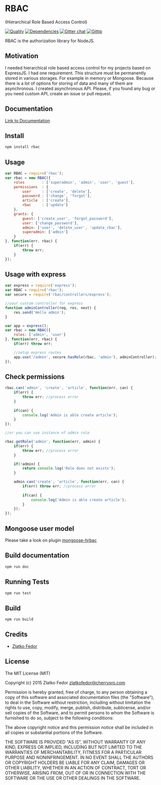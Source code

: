 # RBAC 
(Hierarchical Role Based Access Control)

[![Quality](https://codeclimate.com/github/seeden/rbac.png)](https://codeclimate.com/github/seeden/rbac/badges)
[![Dependencies](https://david-dm.org/seeden/rbac.png)](https://david-dm.org/seeden/rbac)
[![Gitter chat](https://badges.gitter.im/seeden/rbac.png)](https://gitter.im/seeden/rbac)
[![Gittip](https://img.shields.io/gittip/seeden.svg?style=flat)](https://gratipay.com/seeden/)

RBAC is the authorization library for NodeJS. 


## Motivation

I needed hierarchical role based access control for my projects based on ExpressJS. 
I had one requirement. This structure must be permanently stored in various storages. 
For example in memory or Mongoose. 
Because there is a lot of options for storing of data and many of them are asynchronous. 
I created asynchronous API. 
Please, if you found any bug or you need custom API, create an issue or pull request.

## Documentation

[Link to Documentation](http://htmlpreview.github.io/?https://github.com/seeden/rbac/blob/master/documentation/index.html)


## Install

```sh
npm install rbac
```

## Usage

```js
var RBAC = require('rbac');
var rbac = new RBAC({
    roles        : ['superadmin', 'admin', 'user', 'guest'],
    permissions  : {
        user     : ['create', 'delete'],
        password : ['change', 'forgot'],
        article  : ['create'],
        rbac     : ['update']
    },
    grants: {
        guest: ['create_user', 'forgot_password'],
        user: ['change_password'],
        admin: ['user', 'delete_user', 'update_rbac'],
        superadmin: ['admin']
    }
}, function(err, rbac) {
    if(err) {
        throw err;
    }
}); 
``` 

## Usage with express

```js
var express = require('express');
var RBAC = require('rbac');
var secure = require('rbac/controllers/express');

//your custom controller for express
function adminController(req, res, next) {
    res.send('Hello admin');
}

var app = express();
var rbac = new RBAC({
    roles: ['admin', 'user']  
}, function(err, rbac) {
    if(err) throw err;

    //setup express routes
    app.use('/admin', secure.hasRole(rbac, 'admin'), adminController);
});
```    

## Check permissions

```js
rbac.can('admin', 'create', 'article', function(err, can) {
    if(err) {
        throw err; //process error
    }
        
    if(can) {
        console.log('Admin is able create article');    
    }
});

//or you can use instance of admin role

rbac.getRole('admin', function(err, admin) {
    if(err) {
        throw err; //process error
    }

    if(!admin) {
        return console.log('Role does not exists');
    }

    admin.can('create', 'article', function(err, can) {
        if(err) throw err; //process error
        
        if(can) {
            console.log('Admin is able create article');    
        }
    }); 
});
```

## Mongoose user model

Please take a look on plugin [mongoose-hrbac](http://github.com/seeden/mongoose-hrbac)

## Build documentation

```sh
npm run doc
```  

## Running Tests

```sh
npm run test        
```

## Build

```sh
npm run build     
``` 
    
## Credits

  - [Zlatko Fedor](http://github.com/seeden)

## License

The MIT License (MIT)

Copyright (c) 2015 Zlatko Fedor zlatkofedor@cherrysro.com

Permission is hereby granted, free of charge, to any person obtaining a copy
of this software and associated documentation files (the "Software"), to deal
in the Software without restriction, including without limitation the rights
to use, copy, modify, merge, publish, distribute, sublicense, and/or sell
copies of the Software, and to permit persons to whom the Software is
furnished to do so, subject to the following conditions:

The above copyright notice and this permission notice shall be included in
all copies or substantial portions of the Software.

THE SOFTWARE IS PROVIDED "AS IS", WITHOUT WARRANTY OF ANY KIND, EXPRESS OR
IMPLIED, INCLUDING BUT NOT LIMITED TO THE WARRANTIES OF MERCHANTABILITY,
FITNESS FOR A PARTICULAR PURPOSE AND NONINFRINGEMENT. IN NO EVENT SHALL THE
AUTHORS OR COPYRIGHT HOLDERS BE LIABLE FOR ANY CLAIM, DAMAGES OR OTHER
LIABILITY, WHETHER IN AN ACTION OF CONTRACT, TORT OR OTHERWISE, ARISING FROM,
OUT OF OR IN CONNECTION WITH THE SOFTWARE OR THE USE OR OTHER DEALINGS IN
THE SOFTWARE.